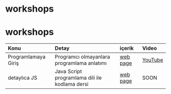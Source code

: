 # workshops

# workshops

| Konu | Detay | içerik | Video |
|:--- |:---| :--- |  :--- | 
| Programlamaya Giriş | Programcı olmayanlara programlama anlatımı | [web page](https://a0m0rajab.github.io/workshopsTR/interactive/01_workshop.html)| [YouTube](https://youtu.be/PtzgzwX-e6Y)| 
| detaylıca JS  | Java Script programlama dili ile kodlama dersi | [web page](https://a0m0rajab.github.io/workshopsTR/interactive/02_Js_CrashCourse.html) | SOON | 

